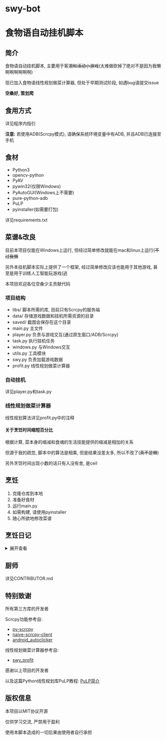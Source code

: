 # swy-bot
# 食物语自动挂机脚本

## 简介
食物语自动挂机脚本, 主要用于客潮~~和活动小游戏~~(太难做砍掉了绝对不是因为我懒啊啊啊啊啊啊)

现已加入食物语线性规划做菜计算器, 但处于早期测试阶段, 如遇bug请提交issue

**空桑好, 策划爬**

## 食用方式
详见程序内指引

**注意:** 若使用ADB(Scrcpy模式), 请确保系统环境变量中有ADB, 并且ADB已连接至手机

## 食材
- Python3
- opencv-python
- PyAV
- pywin32(仅限Windows)
- PyAutoGUI(Windows上不需要)
- pure-python-adb
- PuLP
- pyinstaller(如需要打包)

详见requirements.txt

## 菜谱&改良
目前本项目仅能在Windows上运行, 但经过简单修改就能在mac和linux上运行(~~不过我懒~~

另外本挂机脚本实际上提供了一个框架, 经过简单修改应该也能用于其他游戏, 甚至是用于训练人工智能玩游戏(逃

本项目欢迎各位空桑少主贡献代码

### 项目结构
- libs/ 脚本所需的库, 目前只有Scrcpy的服务端
- data/ 存储游戏数据和挂机所需资源的目录
- saved/ 截图会保存在这个目录
- main.py 主文件
- player.py 负责与游戏交互(通过原生窗口/ADB/Scrcpy)
- task.py 执行挂机任务
- windows.py 与Windows交互
- utils.py 工具模块
- swy.py 负责加载游戏数据
- profit.py 线性规划做菜计算器

### 自动挂机
详见player.py和task.py

### 线性规划做菜计算器
线性规划算法详见profit.py中的注释

#### 关于烹饪时间缩短百分比
根据计算, 菜本身的缩减和食魂的生活技能提供的缩减是相加的关系

但源于我的疏忽, 脚本中的算法是相乘, 但是结果没差太多, 所以不改了(~~真不是懒~~)

另外烹饪时间出现小数的话只有入没有舍, 是ceil

## 烹饪
1. 克隆仓库到本地
2. 准备好食材
3. 运行main.py
4. 如需构建, 请使用pyinstaller
5. 随心所欲地修改菜谱

## 烹饪日记
<details>
<summary>展开查看</summary>
<pre>
2020/10/27 项目开始开发
2020/11/3 实现ADB模式
2020/11/5 实现Windows原生模式
2020/12/5 客潮挂机从模板匹配改为识别圆
2021/2/1 大规模重构代码, 增加挂机任务类, 增加使用Scrcpy的模式(未完成), 更新版本号至V1.2
2021/2/21 使用装饰器注册挂机任务, 完成Scrcpy模式, 更新版本号至V1.3
2021/2/23 重做客潮挂机任务, 更新版本号至V1.4
2021/2/25 新增swy.py用于加载游戏数据, 初步实现线性规划做菜计算器
2021/2/26 更新菜肴数据为计算缩减后的烹饪时间, 更新版本号至V1.5
</pre>
</details>

## 厨师
详见CONTRIBUTOR.md

## 特别致谢
所有第三方库的开发者

Scrcpy功能参考自:
- [py-scrcpy](https://github.com/Allong12/py-scrcpy)
- [naive-scrcpy-client](https://github.com/LostXine/naive-scrcpy-client)
- [android_autoclicker](https://github.com/JKookaburra/android_autoclicker)

线性规划做菜计算器参考自:
- [swy_profit](https://github.com/ic30rs/swy_profit)

感谢以上项目的开发者

以及这篇Python线性规划库PuLP教程: [PuLP简介](https://fancyerii.github.io/2020/04/18/pulp/)

## 版权信息
本项目以MIT协议开源

仅供学习交流, 严禁用于盈利

使用本脚本造成的一切后果由使用者自行承担

